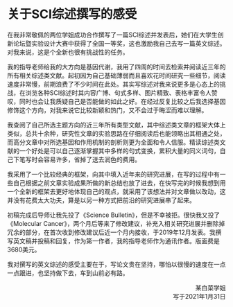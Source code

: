 # 关于SCI综述撰写的感受

在我非常敬佩的两位学姐成功合作撰写了一篇SCI综述并发表后，她们在大学生创新论坛暨实验设计大赛中获得了全国一等奖，这也激励我自己去写一篇英文综述。对我来说，这是个全新也很有挑战性的任务。

我的指导老师给我的大方向是基因代谢，我用了四周的时间去检索并阅读近三年的所有相关综述类文献。起初因为自己基础薄弱而且喜欢花时间研究一些细节，阅读速度非常慢，前期浪费了不少时间在此处。其实写综述对我来说更多是心态上的挑战，在浏览各种SCI综述时其内容广博、句式多样、图片精致、表格丰富令人赞叹，同时也会让我质疑自己是否能做的如此之好。在经过反复比较之后我选择基因修饰这个方向，对我来说它比较新颖和热门，又不会过于晦涩而难以理解。

我查阅了自己所选主题方向的近三年所有类型文献，其中综述类文章的框架大体上类似，总共十余种，研究性文章的实验思路在仔细阅读后也能领略出其相通之处，而高分文章中对所选基因和作用机制的剖析则更为全面和令人信服。精读综述类文献的一个好处是可以自己逐渐掌握其中多样的句式变换，累积大量的同义词句，自己下笔写时会容易许多，省掉了送去润色的费用。

我采用了一个比较经典的框架，向其中填入近年来的研究进展，在写的过程中有一些自己根据之前文章实验成果所做的新总结也放了进去，在快写完的时候我想到用一个全新的框架去更好地体现自己的观点，就采用了该想法并对文章做以改动，这并没有花费太大功夫，算是以另一种方式把前沿的研究进展串了起来。

初稿完成后导师让我先投了《Science Bulletin》，但是不幸被拒。很快我又投了《Molecular Cancer》，两个月后等来了修改建议，补充入相关研究进展并删除掉冗余的部分，在首次收到修改建议后近一个月内接收，于2019年12月发表。我撰写英文稿并投稿和回复，作为第一作者，我的指导老师作为通讯作者。版面费是3680美元。

我对撰写的英文综述的感受主要在于，写论文贵在坚持，哪怕以很慢的速度在一点一点跟进，也坚持做下去，车到山前必有路。

<p align="right">某白菜学姐<br/>写于2021年1月31日</p>